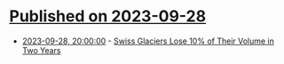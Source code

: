 # [Published on 2023-09-28](index.md)

* [2023-09-28, 20:00:00](https://news.slashdot.org/story/23/09/28/1847211/swiss-glaciers-lose-10-of-their-volume-in-two-years?utm_source=rss1.0mainlinkanon&utm_medium=feed) - [Swiss Glaciers Lose 10% of Their Volume in Two Years](https://news.slashdot.org/story/23/09/28/1847211/swiss-glaciers-lose-10-of-their-volume-in-two-years?utm_source=rss1.0mainlinkanon&utm_medium=feed)
